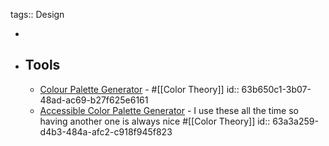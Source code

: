 tags:: Design

-
- ## Tools
	- [Colour Palette Generator](https://www.colourpalettegenerator.com/) - #[[Color Theory]]
	  id:: 63b650c1-3b07-48ad-ac69-b27f625e6161
	- [Accessible Color Palette Generator](https://venngage.com/tools/accessible-color-palette-generator) - I use these all the time so having another one is always nice #[[Color Theory]]
	  id:: 63a3a259-d4b3-484a-afc2-c918f945f823